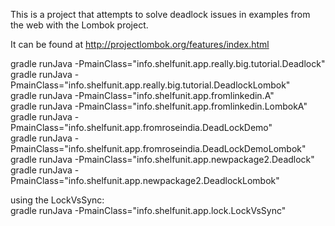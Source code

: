 This is a project that attempts to solve deadlock issues in examples from the web with the Lombok project.   

It can be found at http://projectlombok.org/features/index.html   

gradle runJava -PmainClass="info.shelfunit.app.really.big.tutorial.Deadlock"  
gradle runJava -PmainClass="info.shelfunit.app.really.big.tutorial.DeadlockLombok"  
gradle runJava -PmainClass="info.shelfunit.app.fromlinkedin.A"  
gradle runJava -PmainClass="info.shelfunit.app.fromlinkedin.LombokA"   
gradle runJava -PmainClass="info.shelfunit.app.fromroseindia.DeadLockDemo"  
gradle runJava -PmainClass="info.shelfunit.app.fromroseindia.DeadLockDemoLombok"  
gradle runJava -PmainClass="info.shelfunit.app.newpackage2.Deadlock"  
gradle runJava -PmainClass="info.shelfunit.app.newpackage2.DeadlockLombok"  

using the LockVsSync:  
gradle runJava -PmainClass="info.shelfunit.app.lock.LockVsSync"  


  


